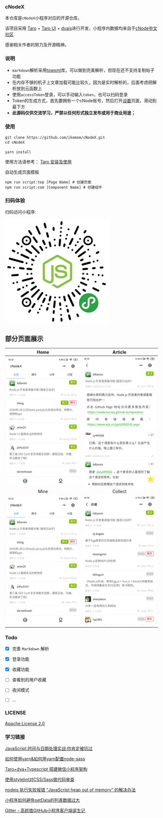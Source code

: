 ### cNodeX

本仓库是`cNodeX`小程序对应的开源仓库。

该项目采用 [Taro](https://taro.aotu.io/) + [Taro UI](https://taro-ui.aotu.io)  + [dvajs](https://dvajs.com/)进行开发，小程序内数据均来自于[cNode中文社区](https://cnodejs.org/api)


感谢相关作者的努力及开源精神。

### 说明

- `markdown`解析采用[towxml](https://github.com/sbfkcel/towxml)库，可以做到完美解析，但现在还不支持复制帖子功能
- 在内存不够的机子上文章加载可能比较久，因为是实时解析的，后面考虑把解析放到云函数上
- 使用`accessToken`登录，可以手动输入`token`，也可以扫码登录
- Token的生成方式，首先要拥有一个cNode账号，然后打开[设置](https://cnodejs.org/setting)页面，滑动到最下方
- **此源码仅供交流学习，严禁以任何形式独立发布或用于商业用途；**

### 使用

``` 
git clone https://github.com/ikomom/cNodeX.git
cd cNodeX

yarn install
```

使用方法请参考：
[Taro 安装及使用](https://nervjs.github.io/taro/docs/GETTING-STARTED.html)

自动生成页面模板
```
npm run script:tep [Page Name] # 创建页面
npm run script:com [Component Name] # 创建组件
```

### 扫码体验

扫码访问小程序:

![Gitter](img/cnodx.jpg)

## 部分页面展示
|Home|Article|
| :---: | :---: |
|![首页](img/Home.jpg) | ![文章](img/article.jpg)|
|Mine|Collect|
|![我的](img/Home.jpg) | ![收藏](img/collect.jpg)|

### Todo

- [x] 完善 `Markdown` 解析
- [x] 登录功能
- [x] 收藏功能
- [ ] 查看别的用户收藏
- [ ] 夜间模式
- [ ] ...


### LICENSE

[Apache License 2.0](./LICENSE)

### 学习链接

[JavaScript 时间与日期处理实战:你肯定被坑过](https://segmentfault.com/a/1190000007581722)

[如何使用yarn&如何用yarn配置node-sass](https://www.jianshu.com/p/b37aa202da5c)

[Taro+dva+Typescript 搭建微信小程序架构](https://segmentfault.com/a/1190000019914194)

[使用stylelint对CSS/Sass做代码审查](https://www.cnblogs.com/exhuasted/p/6185887.html)

[nodejs 执行失败报错 “JavaScript heap out of memory” 的解决办法](https://lzw.me/a/angular-javascript-heap-out-of-memory.html)

[小程序如何避免setData的列表数据过大](https://www.cnblogs.com/xuhuang/p/10606499.html)

[Gitter - 高颜值GitHub小程序客户端诞生记](https://juejin.im/post/5c4c738ce51d4525211c129b#heading-0)
